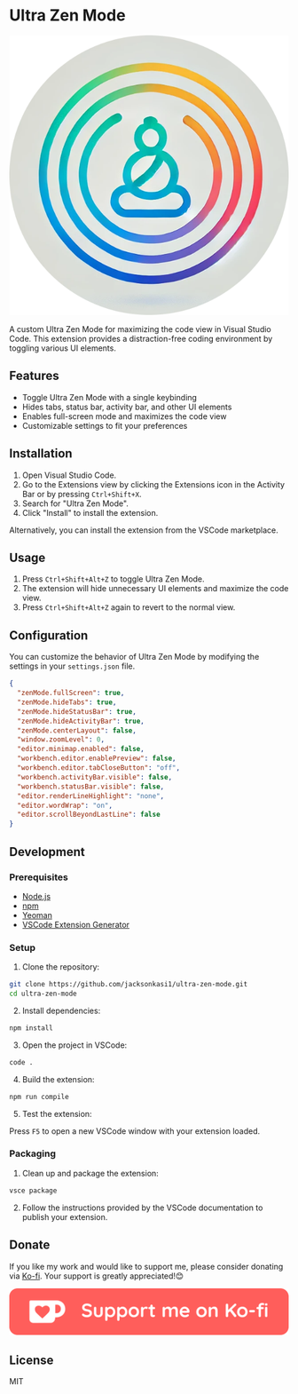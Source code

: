 # Ultra Zen Mode

![Ultra Zen Mode Logo](https://github.com/jacksonkasi1/ultra-zen-mode/raw/main/assets/logo.png)

A custom Ultra Zen Mode for maximizing the code view in Visual Studio Code. This extension provides a distraction-free coding environment by toggling various UI elements.

## Features

- Toggle Ultra Zen Mode with a single keybinding
- Hides tabs, status bar, activity bar, and other UI elements
- Enables full-screen mode and maximizes the code view
- Customizable settings to fit your preferences

## Installation

1. Open Visual Studio Code.
2. Go to the Extensions view by clicking the Extensions icon in the Activity Bar or by pressing `Ctrl+Shift+X`.
3. Search for "Ultra Zen Mode".
4. Click "Install" to install the extension.

Alternatively, you can install the extension from the VSCode marketplace.

## Usage

1. Press `Ctrl+Shift+Alt+Z` to toggle Ultra Zen Mode.
2. The extension will hide unnecessary UI elements and maximize the code view.
3. Press `Ctrl+Shift+Alt+Z` again to revert to the normal view.

## Configuration

You can customize the behavior of Ultra Zen Mode by modifying the settings in your `settings.json` file.

```json
{
  "zenMode.fullScreen": true,
  "zenMode.hideTabs": true,
  "zenMode.hideStatusBar": true,
  "zenMode.hideActivityBar": true,
  "zenMode.centerLayout": false,
  "window.zoomLevel": 0,
  "editor.minimap.enabled": false,
  "workbench.editor.enablePreview": false,
  "workbench.editor.tabCloseButton": "off",
  "workbench.activityBar.visible": false,
  "workbench.statusBar.visible": false,
  "editor.renderLineHighlight": "none",
  "editor.wordWrap": "on",
  "editor.scrollBeyondLastLine": false
}
```

## Development

### Prerequisites

- [Node.js](https://nodejs.org/)
- [npm](https://www.npmjs.com)
- [Yeoman](http://yeoman.io)
- [VSCode Extension Generator](https://github.com/microsoft/vscode-generator-code)

### Setup

1. Clone the repository:

```bash
git clone https://github.com/jacksonkasi1/ultra-zen-mode.git
cd ultra-zen-mode
```

2. Install dependencies:

```bash
npm install
```

3. Open the project in VSCode:

```bash
code .
```

4. Build the extension:

```bash
npm run compile
```

5. Test the extension:

Press `F5` to open a new VSCode window with your extension loaded.

### Packaging

1. Clean up and package the extension:

```bash
vsce package
```

2. Follow the instructions provided by the VSCode documentation to publish your extension.

## Donate

If you like my work and would like to support me, please consider donating via [Ko-fi](https://ko-fi.com/jacksonkasi). Your support is greatly appreciated!😊

[![ko-fi](https://github.com/jacksonkasi1/ultra-zen-mode/raw/main/assets/SupportMe_red@2x.png)](https://ko-fi.com/jacksonkasi)

## License

MIT
